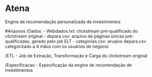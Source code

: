 # Atena
Engine de recomendação personalizada de investimentos

#Arquivos
/Dados:
	- Webdados.txt: clickstream pré-qualificado do cliclstream original
	- depara.csv: arquivo de páginas únicas pré-qualificadas, gerado pelo job ELT
	- categorias.csv: aruqivo depara.csv categorizado a 4 mãos com os usuários de negócio

/ETL
	- Job de Extração, Transformação e Carga do clickstream original
	
/Especificacao
	- Especificação da engine de recomendação de investimentos

